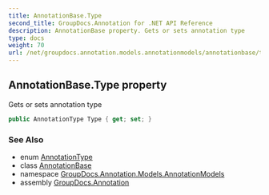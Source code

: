 ```yaml
---
title: AnnotationBase.Type
second_title: GroupDocs.Annotation for .NET API Reference
description: AnnotationBase property. Gets or sets annotation type
type: docs
weight: 70
url: /net/groupdocs.annotation.models.annotationmodels/annotationbase/type/
---
```

## AnnotationBase.Type property

Gets or sets annotation type

```csharp
public AnnotationType Type { get; set; }
```

### See Also

* enum [AnnotationType](../../../groupdocs.annotation.options/annotationtype/)
* class [AnnotationBase](../)
* namespace [GroupDocs.Annotation.Models.AnnotationModels](../../annotationbase/)
* assembly [GroupDocs.Annotation](../../../)


